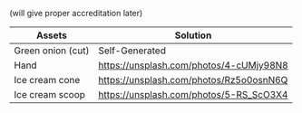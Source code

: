 (will give proper accreditation later)

| Assets      | Solution |
|-----------|------------|
| Green onion (cut) | Self-Generated |
| Hand | <https://unsplash.com/photos/4-cUMjy98N8> |
| Ice cream cone | <https://unsplash.com/photos/Rz5o0osnN6Q> |
| Ice cream scoop | <https://unsplash.com/photos/5-RS_ScO3X4> |
